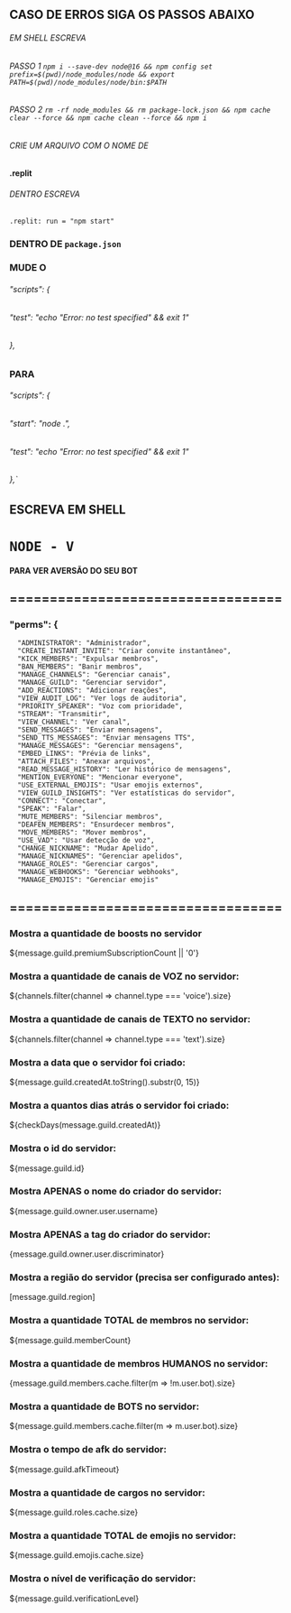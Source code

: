 ## CASO DE ERROS SIGA OS PASSOS ABAIXO
###### EM SHELL ESCREVA

###### PASSO 1 `npm i --save-dev node@16 && npm config set prefix=$(pwd)/node_modules/node && export PATH=$(pwd)/node_modules/node/bin:$PATH`
###### PASSO 2 `rm -rf node_modules && rm package-lock.json && npm cache clear --force && npm cache clean --force && npm i`

###### CRIE UM ARQUIVO COM O NOME DE
####  .replit 

###### DENTRO ESCREVA 
`.replit: run = "npm start"`

### DENTRO DE `package.json`
### MUDE O 
###### "scripts": {
######    "test": "echo \"Error: no test specified\" && exit 1"
######  },

### PARA
###### "scripts": {
######     "start": "node .",
######     "test": "echo \"Error: no test specified\" && exit 1"
###### },`

## ESCREVA EM SHELL 
# `NODE - V` 
#### PARA VER AVERSÃO DO SEU BOT


## ==================================
### "perms": {
      "ADMINISTRATOR": "Administrador",
      "CREATE_INSTANT_INVITE": "Criar convite instantâneo",
      "KICK_MEMBERS": "Expulsar membros",
      "BAN_MEMBERS": "Banir membros",
      "MANAGE_CHANNELS": "Gerenciar canais",
      "MANAGE_GUILD": "Gerenciar servidor",
      "ADD_REACTIONS": "Adicionar reações",
      "VIEW_AUDIT_LOG": "Ver logs de auditoria",
      "PRIORITY_SPEAKER": "Voz com prioridade",
      "STREAM": "Transmitir",
      "VIEW_CHANNEL": "Ver canal",
      "SEND_MESSAGES": "Enviar mensagens",
      "SEND_TTS_MESSAGES": "Enviar mensagens TTS",
      "MANAGE_MESSAGES": "Gerenciar mensagens",
      "EMBED_LINKS": "Prévia de links",
      "ATTACH_FILES": "Anexar arquivos",
      "READ_MESSAGE_HISTORY": "Ler histórico de mensagens",
      "MENTION_EVERYONE": "Mencionar everyone",
      "USE_EXTERNAL_EMOJIS": "Usar emojis externos",
      "VIEW_GUILD_INSIGHTS": "Ver estatísticas do servidor",
      "CONNECT": "Conectar",
      "SPEAK": "Falar",
      "MUTE_MEMBERS": "Silenciar membros",
      "DEAFEN_MEMBERS": "Ensurdecer membros",
      "MOVE_MEMBERS": "Mover membros",
      "USE_VAD": "Usar detecção de voz",
      "CHANGE_NICKNAME": "Mudar Apelido",
      "MANAGE_NICKNAMES": "Gerenciar apelidos",
      "MANAGE_ROLES": "Gerenciar cargos",
      "MANAGE_WEBHOOKS": "Gerenciar webhooks",
      "MANAGE_EMOJIS": "Gerenciar emojis"  

## ==================================
### Mostra a quantidade de boosts no servidor
${message.guild.premiumSubscriptionCount || '0'} 

### Mostra a quantidade de canais de VOZ no servidor: 
${channels.filter(channel => channel.type === 'voice').size}

### Mostra a quantidade de canais de TEXTO  no servidor: 
${channels.filter(channel => channel.type === 'text').size}

### Mostra a data que o servidor foi criado:
${message.guild.createdAt.toString().substr(0, 15)}

### Mostra a quantos dias atrás o servidor foi criado:
${checkDays(message.guild.createdAt)}

### Mostra o id do servidor:
${message.guild.id}

### Mostra APENAS o nome do criador do servidor:
${message.guild.owner.user.username}

### Mostra APENAS a tag do criador do servidor:
{message.guild.owner.user.discriminator}

### Mostra a região do servidor (precisa ser configurado antes):
[message.guild.region]

### Mostra a quantidade TOTAL de membros no servidor:
${message.guild.memberCount}

### Mostra a quantidade de membros HUMANOS no servidor:
{message.guild.members.cache.filter(m => !m.user.bot).size}

### Mostra a quantidade de BOTS no servidor:
${message.guild.members.cache.filter(m => m.user.bot).size}

### Mostra o tempo de afk do servidor:
${message.guild.afkTimeout}

### Mostra a quantidade de cargos no servidor:
${message.guild.roles.cache.size}    

### Mostra a quantidade TOTAL de emojis no servidor:
${message.guild.emojis.cache.size}

### Mostra o nível de verificação do servidor:
${message.guild.verificationLevel}
	 
